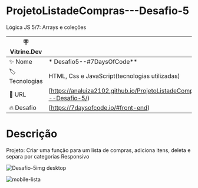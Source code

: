 # ProjetoListadeCompras---Desafio-5
Lógica JS 5/7: Arrays e coleções


| :placard: Vitrine.Dev |     |
| -------------  | --- |
| :sparkles: Nome        | * Desafio5--#7DaysOfCode**
| :label: Tecnologias | HTML, Css e JavaScript(tecnologias utilizadas)
| :rocket: URL         |[https://analuiza2102.github.io/ProjetoListadeCompras---Desafio-5/)
| :fire: Desafio     |[https://7daysofcode.io/#front-end)

# Descrição

Projeto: Criar uma função para um lista de compras, adiciona itens, deleta e separa por categorias
Responsivo




![Desafio-5img desktop](https://user-images.githubusercontent.com/103043108/232462620-04258784-82b4-42f6-ae3f-58b2134ccb39.png#vitrinedev)

![mobile-lista](https://user-images.githubusercontent.com/103043108/232462716-b511a4ee-6769-4221-97ae-11657e5706ca.png#vitrinedev)

